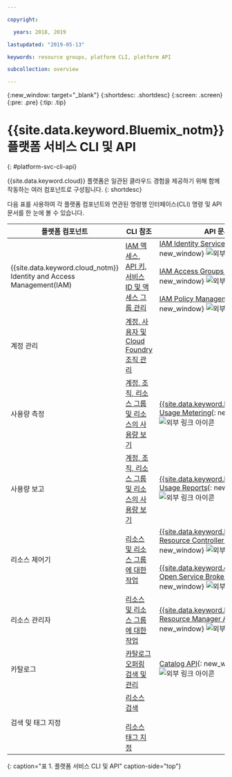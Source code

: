 ```yaml
---

copyright:

  years: 2018, 2019

lastupdated: "2019-05-13"

keywords: resource groups, platform CLI, platform API

subcollection: overview

---
```


{:new_window: target="_blank"}
{:shortdesc: .shortdesc}
{:screen: .screen}
{:pre: .pre}
{:tip: .tip}

# {{site.data.keyword.Bluemix_notm}} 플랫폼 서비스 CLI 및 API
{: #platform-svc-cli-api}

{{site.data.keyword.cloud}} 플랫폼은 일관된 클라우드 경험을 제공하기 위해 함께 작동하는 여러 컴포넌트로 구성됩니다.
{: shortdesc}

다음 표를 사용하여 각 플랫폼 컴포넌트와 연관된 명령행 인터페이스(CLI) 명령 및 API 문서를 한 눈에 볼 수 있습니다.

|플랫폼 컴포넌트 |CLI 참조 |API 문서 |
| ----- | ----- | ----- |
|{{site.data.keyword.cloud_notm}} Identity and Access Management(IAM) |[IAM 액세스, API 키, 서비스 ID 및 액세스 그룹 관리](/docs/cli/reference/ibmcloud?topic=cloud-cli-ibmcloud_commands_iam) |[IAM Identity Services API](https://console.cloud.ibm.com/apidocs/iam-identity-token-api){: new_window} ![외부 링크 아이콘](../icons/launch-glyph.svg "외부 링크 아이콘") <br><br>  [IAM Access Groups API](https://console.cloud.ibm.com/apidocs/iam-access-groups){: new_window} ![외부 링크 아이콘](../icons/launch-glyph.svg "외부 링크 아이콘") <br><br> [IAM Policy Management API](https://console.cloud.ibm.com/apidocs/iam-policy-management){: new_window} ![외부 링크 아이콘](../icons/launch-glyph.svg "외부 링크 아이콘") |
|계정 관리 |[계정, 사용자 및 Cloud Foundry 조직 관리](/docs/cli/reference/ibmcloud?topic=cloud-cli-ibmcloud_commands_account) | |
|사용량 측정 |[계정, 조직, 리소스 그룹 및 리소스의 사용량 보기](/docs/cli/reference/ibmcloud?topic=cloud-cli-ibmcloud_billing) |[{{site.data.keyword.Bluemix_notm}} Usage Metering](https://console.cloud.ibm.com/apidocs/usage-metering){: new_window} ![외부 링크 아이콘](../icons/launch-glyph.svg "외부 링크 아이콘") |
|사용량 보고 |[계정, 조직, 리소스 그룹 및 리소스의 사용량 보기](/docs/cli/reference/ibmcloud?topic=cloud-cli-ibmcloud_billing) |[{{site.data.keyword.Bluemix_notm}} Usage Reports](https://console.cloud.ibm.com/apidocs/metering-reporting){: new_window} ![외부 링크 아이콘](../icons/launch-glyph.svg "외부 링크 아이콘") |
|리소스 제어기 |[리소스 및 리소스 그룹에 대한 작업](/docs/cli/reference/ibmcloud?topic=cloud-cli-ibmcloud_commands_resource) |[{{site.data.keyword.Bluemix_notm}} Resource Controller API](https://console.cloud.ibm.com/apidocs/resource-controller){: new_window} ![외부 링크 아이콘](../icons/launch-glyph.svg "외부 링크 아이콘") <br><br> [{{site.data.keyword.cloud_notm}} Open Service Broker API](https://console.cloud.ibm.com/apidocs/ibm-cloud-osb-api){: new_window} ![외부 링크 아이콘](../icons/launch-glyph.svg "외부 링크 아이콘") |
|리소스 관리자 |[리소스 및 리소스 그룹에 대한 작업](/docs/cli/reference/ibmcloud?topic=cloud-cli-ibmcloud_commands_resource) |[{{site.data.keyword.Bluemix_notm}} Resource Manager API](https://console.cloud.ibm.com/apidocs/resource-manager){: new_window} ![외부 링크 아이콘](../icons/launch-glyph.svg "외부 링크 아이콘") |
|카탈로그 |[카탈로그 오퍼링 검색 및 관리](/docs/cli/reference/ibmcloud?topic=cloud-cli-ibmcloud_catalog) |[Catalog API](https://console.cloud.ibm.com/apidocs/globalcatalog){: new_window} ![외부 링크 아이콘](../icons/launch-glyph.svg "외부 링크 아이콘") |
|검색 및 태그 지정 |[리소스 검색](/docs/cli/reference/ibmcloud?topic=cloud-cli-ibmcloud_commands_resource#ibmcloud_resource_search) <br><br>  [리소스 태그 지정](/docs/cli/reference/ibmcloud/cli_resource_group.html#ibmcloud_resource_tags) | |
{: caption="표 1. 플랫폼 서비스 CLI 및 API" caption-side="top"}


